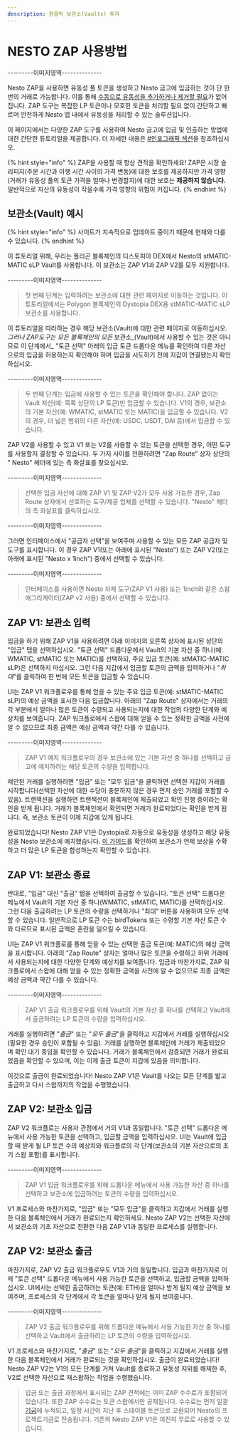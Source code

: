 ```yaml
---
description: 원클릭 보관소(Vaults) 투자
---
```


# NESTO ZAP 사용방법

\---------이미지영역--------------

Nesto ZAP을 사용하면 유동성 풀 토큰을 생성하고 Nesto 금고에 입금하는 것이 단 한 번의 거래로 가능합니다. 이를 통해 [수동으로 유동성을 추가하거나 제거할 필요](undefined-1.md)가 없어집니다. ZAP 도구는 복잡한 LP 토큰이나 모호한 토큰을 처리할 필요 없이 간단하고 빠르며 안전하게 Nesto 앱 내에서 유동성을 처리할 수 있는 솔루션입니다.

이 페이지에서는 다양한 ZAP 도구를 사용하여 Nesto 금고에 입금 및 인출하는 방법에 대한 간단한 튜토리얼을 제공합니다. 더 자세한 내용은 [#인포그래픽 섹션](../undefined-1.md)을 참조하십시오.

{% hint style="info" %}
ZAP을 사용할 때 항상 견적을 확인하세요! ZAP은 시장 슬리피지(주문 시간과 이행 시간 사이의 가격 변동)에 대한 보호를 제공하지만 가격 영향(거래가 유동성 풀의 토큰 가격을 얼마나 변경할지)에 대한 보호는 **제공하지 않습니다.** 일반적으로 자산의 유동성이 작을수록 가격 영향의 위험이 커집니다.
{% endhint %}

## 보관소(Vault) 예시

{% hint style="info" %}
사이트가 지속적으로 업데이트 중이기 때문에 현재와 다를 수 있습니다.
{% endhint %}

이 튜토리얼 위해, 우리는 폴리곤 블록체인의 디스토피아 DEX에서 Nesto의 stMATIC-MATIC sLP Vault를 사용합니다. 이 보관소는 ZAP V1과 ZAP V2를 모두 지원합니다.

\---------이미지영역--------------

> 첫 번째 단계는 입력하려는 보관소에 대한 관련 페이지로 이동하는 것입니다. 이 튜토리얼에서는 Polygon 블록체인의 Dystopia DEX용 stMATIC-MATIC sLP 보관소를 사용합니다.

이 튜토리얼을 따라하는 경우 해당 보관소(Vault)에 대한 관련 페이지로 이동하십시오. _그러나 ZAP도구는 모든 블록체인의 모든_ 보관소_(Vault)에서 사용할 수 있는 것은 아니므로 이 단계에서_ "토큰 선택" 아래의 입금 토큰 드롭다운 메뉴를 확인하여 다른 자산으로의 입금을 허용하는지 확인해야 하며 입금을 시도하기 전에 지갑이 연결됐는지 확인하십시오.

\---------이미지영역--------------

> 두 번째 단계는 입금에 사용할 수 있는 토큰을 확인해야 합니다. ZAP 없이는 Vault 자산(예: 목록 상단의 LP 토큰)만 입금할 수 있습니다. V1의 경우, 보관소의 기본 자산(예: WMATIC, stMATIC 또는 MATIC)을 입금할 수 있습니다. V2의 경우, 더 넓은 범위의 다른 자산(예: USDC, USDT, DAI 등)에서 입금할 수 있습니다.

ZAP V2를 사용할 수 있고 V1 또는 V2를 사용할 수 있는 토큰을 선택한 경우, 어떤 도구를 사용할지 결정할 수 있습니다. 두 가지 사이를 전환하려면 "Zap Route" 상자 상단의 " Nesto" 헤더에 있는 측 화살표를 찾으십시오.

\---------이미지영역--------------

> 선택한 입금 자산에 대해 ZAP V1 및 ZAP V2가 모두 사용 가능한 경우, Zap Route 상자에서 선호하는 도구/제공 업체를 선택할 수 있습니다. "Nesto" 헤더의 측 화살표를 클릭하십시오.

\---------이미지영역--------------

그러면 인터페이스에서 "공급자 선택"을 보여주며 사용할 수 있는 모든 ZAP 공급자 및 도구를 표시합니다. 이 경우 ZAP V1(또는 아래에 표시된 "Nesto") 또는 ZAP V2(또는 아래에 표시된 "Nesto x 1inch") 중에서 선택할 수 있습니다.

\---------이미지영역--------------

> 인터페이스를 사용하면 Nesto 자체 도구(ZAP V1 사용) 또는 1inch와 같은 스왑 애그리게이터(ZAP v2 사용) 중에서 선택할 수 있습니다.

## ZAP V1: 보관소  입력

입금을 하기 위해 ZAP V1을 사용하려면 아래 이미지의 오른쪽 상자에 표시된 상단의 "입금" 탭을 선택하십시오. "토큰 선택" 드롭다운에서 Vault의 기본 자산 중 하나(예: WMATIC, stMATIC 또는 MATIC)를 선택하되, 주요 입금 토큰(예: stMATIC-MATIC sLP)은 선택하지 마십시오. 그런 다음 지갑에서 입금할 토큰의 금액을 입력하거나 "_최대_"를 클릭하여 한 번에 모든 토큰을 입금할 수 있습니다.

UI는 ZAP V1 워크플로우를 통해 얻을 수 있는 주요 입금 토큰(예: stMATIC-MATIC sLP)의 예상 금액을 표시한 다음 입금합니다. 아래의 "Zap Route" 상자에서는 거래의 각 부분에서 얼마나 많은 토큰이 수령되고 사용되는지에 대한 작업의 다양한 단계와 예상치를 보여줍니다. ZAP 워크플로에서 스왑에 대해 얻을 수 있는 정확한 금액을 사전에 알 수 없으므로 최종 금액은 예상 금액과 약간 다를 수 있습니다.

\---------이미지영역--------------

> ZAP V1 예치 워크플로우의 경우 보관소에 있는 기본 자산 중 하나를 선택하고 금고에 예치하려는 해당 토큰의 수량을 입력합니다.

제안된 거래를 실행하려면 "입금" 또는 "모두 입금"을 클릭하면 선택한 지갑이 거래를 시작합니다(선택한 자산에 대한 수당이 충분하지 않은 경우 먼저 승인 거래를 포함할 수 있음). 트랜잭션을 실행하면 트랜잭션이 블록체인에 제출되었고 확인 진행 중이라는 확인을 받게 됩니다. 거래가 블록체인에서 확인되면 거래가 완료되었다는 확인을 받게 됩니다. 즉, 보관소 토큰이 이제 지갑에 있게 됩니다.&#x20;

완료되었습니다! Nesto ZAP V1은 Dystopia로 자동으로 유동성을 생성하고 해당 유동성을 Nesto 보관소에 예치했습니다. [이 가이드](vaults-1.md)를 확인하여 보관소가 언제 보상을 수확하고 더 많은 LP 토큰을 합성하는지 확인할 수 있습니다.

## ZAP V1: 보관소 종료

반대로, "입금" 대신 "출금" 탭을 선택하여 출금할 수 있습니다. "토큰 선택" 드롭다운 메뉴에서 Vault의 기본 자산 중 하나(WMATIC, stMATIC, MATIC)를 선택하십시오. 그런 다음 출금하려는 LP 토큰의 수량을 선택하거나 "최대" 버튼을 사용하여 모두 선택할 수 있습니다. 일반적으로 LP 토큰 수는 birdTokens 또는 수령할 기본 자산 토큰 수와 다르므로 표시된 금액은 혼란을 일으킬 수 있습니다.

UI는 ZAP V1 워크플로를 통해 얻을 수 있는 선택한 출금 토큰(예: MATIC)의 예상 금액을 표시합니다. 아래의 "Zap Route" 상자는 얼마나 많은 토큰을 수령하고 하위 거래에서 사용되는지에 대한 다양한 단계와 예상치를 보여줍니다. 입금과 마찬가지로, ZAP 워크플로에서 스왑에 대해 얻을 수 있는 정확한 금액을 사전에 알 수 없으므로 최종 금액은 예상 금액과 약간 다를 수 있습니다.

\---------이미지영역--------------

> ZAP V1 출금 워크플로우를 위해 Vault의 기본 자산 중 하나를 선택하고 Vault에서 출금하려는 LP 토큰의 수량을 입력하십시오.

거래를 실행하려면 "_출금_" 또는 "_모두 출금_"을 클릭하고 지갑에서 거래를 실행하십시오(필요한 경우 승인이 포함될 수 있음). 거래를 실행하면 블록체인에 거래가 제출되었으며 확인 대기 중임을 확인할 수 있습니다. 거래가 블록체인에서 검증되면 거래가 완료되었음을 확인할 수 있으며, 이는 이제 출금 토큰이 지갑에 있음을 의미합니다.

이것으로 출금이 완료되었습니다! Nesto ZAP V1은 Vault를 나오는 모든 단계를 밟고 출금하고 다시 스왑까지의 작업을 수행했습니다.

## ZAP V2: 보관소 입금

ZAP V2 워크플로는 사용자 관점에서 거의 V1과 동일합니다. "토큰 선택" 드롭다운 메뉴에서 사용 가능한 토큰을 선택하고, 입금할 금액을 입력하십시오. UI는 Vault에 입금할 때 받게 될 LP 토큰 수의 예상치와 워크플로의 각 단계(보관소의 기본 자산으로의 초기 스왑 포함)를 표시합니다.

\---------이미지영역--------------

> ZAP V1 입금 워크플로우를 위해 드롭다운 메뉴에서 사용 가능한 자산 중 하나를 선택하고 보관소에 입금하려는 토큰의 수량을 입력하십시오.

V1 프로세스와 마찬가지로, "입금" 또는 "모두 입금"을 클릭하고 지갑에서 거래를 실행한 다음 블록체인에서 거래가 완료되는지 확인하세요. Nesto ZAP V2는 선택한 자산에서 보관소의 기초 자산으로 전환한 다음 ZAP V1과 동일한 프로세스를 실행합니다.

## ZAP V2: 보관소 출금

마찬가지로, ZAP V2 출금 워크플로우도 V1과 거의 동일합니다. 입금과 마찬가지로 이제 "토큰 선택" 드롭다운 메뉴에서 사용 가능한 토큰을 선택하고, 입금할 금액을 입력하십시오. UI에서는 선택한 출금하려는 토큰(예: ETH)을 얼마나 받게 될지 예상 금액을 보여주며, 프로세스의 각 단계에서 각 토큰을 얼마나 받게 될지 보여줍니다.

\---------이미지영역--------------

> ZAP V2 출금 워크플로우를 위해 드롭다운 메뉴에서 사용 가능한 자산 중 하나를 선택하고 Vault에서 출금하려는 LP 토큰의 수량을 입력하십시오.

V1 프로세스와 마찬가지로, "_출금_" 또는 "_모두 출금_"을 클릭하고 지갑에서 거래를 실행한 다음 블록체인에서 거래가 완료되는 것을 확인하십시오. 출금이 완료되었습니다! Nesto ZAP V2는 V1의 모든 단계를 거쳐 Vault를 종료하고 유동성 지위를 해제한 후, V2로 선택한 자산으로 재스왑하는 작업을 수행했습니다.

> 입금 또는 출금 과정에서 표시되는 ZAP 견적에는 이미 ZAP 수수료가 포함되어 있습니다. 또한 ZAP 수수료는 토큰 스왑에서만 공제됩니다. 수수료는 먼저 일괄 [기금](../../undefined-3/treasury.md)에 누적되고, 일정 시간이 지난 후 스테이블 토큰으로 교환되어 Nesto의 프로젝트기금로 전송됩니다. 기존의 Nesto ZAP V1은 여전히 무료로 사용할 수 있습니다.

